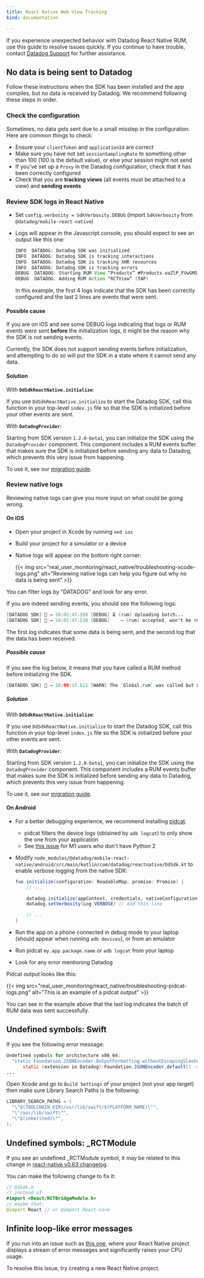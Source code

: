 ```yaml
---
title: React Native Web View Tracking
kind: documentation

---
```


If you experience unexpected behavior with Datadog React Native RUM, use this guide to resolve issues quickly. If you continue to have trouble, contact [Datadog Support][1] for further assistance.

## No data is being sent to Datadog

Follow these instructions when the SDK has been installed and the app compiles, but no data is received by Datadog. We recommend following these steps in order.

### Check the configuration

Sometimes, no data gets sent due to a small misstep in the configuration. Here are common things to check:

- Ensure your `clientToken` and `applicationId` are correct
- Make sure you have not set `sessionSamplingRate` to something other than 100 (100 is the default value), or else your session might not send
- If you've set up a `Proxy` in the Datadog configuration, check that it has been correctly configured
- Check that you are **tracking views** (all events must be attached to a view) and **sending events**

### Review SDK logs in React Native

- Set `config.verbosity = SdkVerbosity.DEBUG` (import `SdkVerbosity` from `@datadog/mobile-react-native`)
- Logs will appear in the Javascript console, you should expect to see an output like this one:

  ```java
  INFO  DATADOG: Datadog SDK was initialized
  INFO  DATADOG: Datadog SDK is tracking interactions
  INFO  DATADOG: Datadog SDK is tracking XHR resources
  INFO  DATADOG: Datadog SDK is tracking errors
  DEBUG  DATADOG: Starting RUM View “Products” #Products-oaZlP_FVwGM5vtPoup_rT
  DEBUG  DATADOG: Adding RUM Action “RCTView” (TAP)
  ```

  In this example, the first 4 logs indicate that the SDK has been correctly configured and the last 2 lines are events that were sent.

#### Possible cause

If you are on iOS and see some DEBUG logs indicating that logs or RUM events were sent **before** the initialization logs, it might be the reason why the SDK is not sending events.

Currently, the SDK does not support sending events before initialization, and attempting to do so will put the SDK in a state where it cannot send any data.

#### Solution

With **`DdSdkReactNative.initialize`**:

If you use `DdSdkReactNative.initialize` to start the Datadog SDK, call this function in your top-level `index.js` file so that the SDK is initialized before your other events are sent.

With **`DatadogProvider`**:

Starting from SDK version `1.2.0-beta1`, you can initialize the SDK using the `DatadogProvider` component. This component includes a RUM events buffer that makes sure the SDK is initialized before sending any data to Datadog, which prevents this very issue from happening.

To use it, see our [migration guide][2].

### Review native logs

Reviewing native logs can give you more input on what could be going wrong.

#### On iOS

- Open your project in Xcode by running `xed ios`
- Build your project for a simulator or a device
- Native logs will appear on the bottom right corner:

  {{< img src="real_user_monitoring/react_native/troubleshooting-xcode-logs.png" alt="Reviewing native logs can help you figure out why no data is being sent"  >}}

You can filter logs by "DATADOG" and look for any error.

If you are indeed sending events, you should see the following logs:

```java
[DATADOG SDK] 🐶 → 10:02:47.398 [DEBUG] ⏳ (rum) Uploading batch...
[DATADOG SDK] 🐶 → 10:02:47.538 [DEBUG]    → (rum) accepted, won't be retransmitted: [response code: 202 (accepted), request ID: AAAABBBB-1111-2222-3333-777788883333]
```

The first log indicates that some data is being sent, and the second log that the data has been received.

##### Possible cause

If you see the log below, it means that you have called a RUM method before initializing the SDK.

```java
[DATADOG SDK] 🐶 → 10:09:13.621 [WARN] The `Global.rum` was called but no `RUMMonitor` is registered. Configure and register the RUM Monitor globally before invoking the feature:
```

##### Solution

With **`DdSdkReactNative.initialize`**:

If you use `DdSdkReactNative.initialize` to start the Datadog SDK, call this function in your top-level `index.js` file so the SDK is initialized before your other events are sent.

With **`DatadogProvider`**:

Starting from SDK version `1.2.0-beta1`, you can initialize the SDK using the `DatadogProvider` component. This component includes a RUM events buffer that makes sure the SDK is initialized before sending any data to Datadog, which prevents this very issue from happening.

To use it, see our [migration guide][2].

#### On Android

- For a better debugging experience, we recommend installing [pidcat][3].
  - pidcat filters the device logs (obtained by `adb logcat`) to only show the one from your application
  - See [this issue][4] for M1 users who don't have Python 2
- Modify `node_modules/@datadog/mobile-react-native/android/src/main/kotlin/com/datadog/reactnative/DdSdk.kt` to enable verbose logging from the native SDK:

  ```java
  fun initialize(configuration: ReadableMap, promise: Promise) {
      // ...

      datadog.initialize(appContext, credentials, nativeConfiguration, trackingConsent)
      datadog.setVerbosity(Log.VERBOSE) // Add this line

      // ...
  }
  ```

- Run the app on a phone connected in debug mode to your laptop (should appear when running `adb devices`), or from an emulator
- Run pidcat `my.app.package.name` or `adb logcat` from your laptop
- Look for any error mentioning Datadog

Pidcat output looks like this:

{{< img src="real_user_monitoring/react_native/troubleshooting-pidcat-logs.png" alt="This is an example of a pidcat output" >}}

You can see in the example above that the last log indicates the batch of RUM data was sent successfully.

## Undefined symbols: Swift

If you see the following error message:

```java
Undefined symbols for architecture x86_64:
  "static Foundation.JSONEncoder.OutputFormatting.withoutEscapingSlashes.getter : Foundation.JSONEncoder.OutputFormatting", referenced from:
      static (extension in Datadog):Foundation.JSONEncoder.default() -> Foundation.JSONEncoder in libDatadogSDK.a(JSONEncoder.o)
...
```

Open Xcode and go to `Build Settings` of your project (not your app target) then make sure Library Search Paths is the following:

```java
LIBRARY_SEARCH_PATHS = (
  "\"$(TOOLCHAIN_DIR)/usr/lib/swift/$(PLATFORM_NAME)\"",
  "\"/usr/lib/swift\"",
  "\"$(inherited)\"",
);
```

## Undefined symbols: _RCTModule

If you see an undefined _RCTModule symbol, it may be related to this change in [react-native v0.63 changelog][5].

You can make the following change to fix it:

```java
// DdSdk.m
// instead of
#import <React/RCTBridgeModule.h>
// maybe that:
@import React // or @import React-Core
```

## Infinite loop-like error messages

If you run into an issue such as [this one][5], where your React Native project displays a stream of error messages and significantly raises your CPU usage.

To resolve this issue, try creating a new React Native project.

[1]: /help
[2]: https://github.com/DataDog/dd-sdk-reactnative/blob/develop/docs/migrating_to_datadog_provider.md
[3]: https://github.com/JakeWharton/pidcat
[4]: https://github.com/JakeWharton/pidcat/issues/180#issuecomment-1124019329
[5]: https://github.com/facebook/react-native/commit/6e08f84719c47985e80123c72686d7a1c89b72ed
[6]: https://github.com/facebook/react-native/issues/28801
